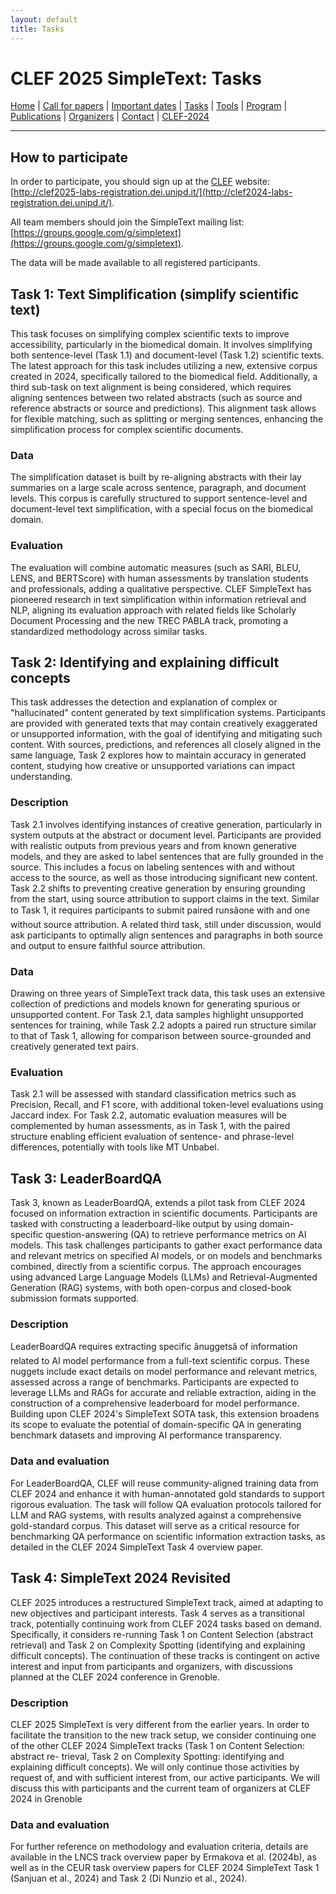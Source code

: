 ```yaml
---
layout: default
title: Tasks
---
```


# CLEF 2025 SimpleText: Tasks

[Home](./) | [Call for papers](./CFP) | [Important dates](./dates) | [Tasks](./tasks)  | [Tools](./tools) | 
[Program](./program) | [Publications](./publications) | [Organizers](./organizers) | [Contact](./contact) | [CLEF-2024](https://simpletext-project.com/2024/en/)

---
## How to participate
In order to participate, you should sign up at the [CLEF](https://clef2025.clef-initiative.eu/index.php) website: [http://clef2025-labs-registration.dei.unipd.it/](http://clef2024-labs-registration.dei.unipd.it/). 

All team members should join the SimpleText mailing list:
[https://groups.google.com/g/simpletext](https://groups.google.com/g/simpletext). 

The data will be made available to all registered participants.

## Task 1: Text Simplification (simplify scientific text)
This task focuses on simplifying complex scientific texts to improve accessibility, particularly in the biomedical domain. It involves simplifying both sentence-level (Task 1.1) and document-level (Task 1.2) scientific texts. The latest approach for this task includes utilizing a new, extensive corpus created in 2024, specifically tailored to the biomedical field. Additionally, a third sub-task on text alignment is being considered, which requires aligning sentences between two related abstracts (such as source and reference abstracts or source and predictions). This alignment task allows for flexible matching, such as splitting or merging sentences, enhancing the simplification process for complex scientific documents.

### Data
The simplification dataset is built by re-aligning abstracts with their lay summaries on a large scale across sentence, paragraph, and document levels. This corpus is carefully structured to support sentence-level and document-level text simplification, with a special focus on the biomedical domain.

### Evaluation
The evaluation will combine automatic measures (such as SARI, BLEU, LENS, and BERTScore) with human assessments by translation students and professionals, adding a qualitative perspective. CLEF SimpleText has pioneered research in text simplification within information retrieval and NLP, aligning its evaluation approach with related fields like Scholarly Document Processing and the new TREC PABLA track, promoting a standardized methodology across similar tasks.

## Task 2: Identifying and explaining difficult concepts

This task addresses the detection and explanation of complex or "hallucinated" content generated by text simplification systems. Participants are provided with generated texts that may contain creatively exaggerated or unsupported information, with the goal of identifying and mitigating such content. With sources, predictions, and references all closely aligned in the same language, Task 2 explores how to maintain accuracy in generated content, studying how creative or unsupported variations can impact understanding.

### Description

Task 2.1 involves identifying instances of creative generation, particularly in system outputs at the abstract or document level. Participants are provided with realistic outputs from previous years and from known generative models, and they are asked to label sentences that are fully grounded in the source. This includes a focus on labeling sentences with and without access to the source, as well as those introducing significant new content. Task 2.2 shifts to preventing creative generation by ensuring grounding from the start, using source attribution to support claims in the text. Similar to Task 1, it requires participants to submit paired runsâone with and one without source attribution. A related third task, still under discussion, would ask participants to optimally align sentences and paragraphs in both source and output to ensure faithful source attribution.

### Data

Drawing on three years of SimpleText track data, this task uses an extensive collection of predictions and models known for generating spurious or unsupported content. For Task 2.1, data samples highlight unsupported sentences for training, while Task 2.2 adopts a paired run structure similar to that of Task 1, allowing for comparison between source-grounded and creatively generated text pairs.

### Evaluation

Task 2.1 will be assessed with standard classification metrics such as Precision, Recall, and F1 score, with additional token-level evaluations using Jaccard index. For Task 2.2, automatic evaluation measures will be complemented by human assessments, as in Task 1, with the paired structure enabling efficient evaluation of sentence- and phrase-level differences, potentially with tools like MT Unbabel.

## Task 3: LeaderBoardQA

Task 3, known as LeaderBoardQA, extends a pilot task from CLEF 2024 focused on information extraction in scientific documents. Participants are tasked with constructing a leaderboard-like output by using domain-specific question-answering (QA) to retrieve performance metrics on AI models. This task challenges participants to gather exact performance data and relevant metrics on specified AI models, or on models and benchmarks combined, directly from a scientific corpus. The approach encourages using advanced Large Language Models (LLMs) and Retrieval-Augmented Generation (RAG) systems, with both open-corpus and closed-book submission formats supported.

### Description

LeaderBoardQA requires extracting specific ânuggetsâ of information related to AI model performance from a full-text scientific corpus. These nuggets include exact details on model performance and relevant metrics, assessed across a range of benchmarks. Participants are expected to leverage LLMs and RAGs for accurate and reliable extraction, aiding in the construction of a comprehensive leaderboard for model performance. Building upon CLEF 2024's SimpleText SOTA task, this extension broadens its scope to evaluate the potential of domain-specific QA in generating benchmark datasets and improving AI performance transparency.

### Data and evaluation

For LeaderBoardQA, CLEF will reuse community-aligned training data from CLEF 2024 and enhance it with human-annotated gold standards to support rigorous evaluation. The task will follow QA evaluation protocols tailored for LLM and RAG systems, with results analyzed against a comprehensive gold-standard corpus. This dataset will serve as a critical resource for benchmarking QA performance on scientific information extraction tasks, as detailed in the CLEF 2024 SimpleText Task 4 overview paper.

## Task 4: SimpleText 2024 Revisited

CLEF 2025 introduces a restructured SimpleText track, aimed at adapting to new objectives and participant interests. Task 4 serves as a transitional track, potentially continuing work from CLEF 2024 tasks based on demand. Specifically, it considers re-running Task 1 on Content Selection (abstract retrieval) and Task 2 on Complexity Spotting (identifying and explaining difficult concepts). The continuation of these tracks is contingent on active interest and input from participants and organizers, with discussions planned at the CLEF 2024 conference in Grenoble.

### Description

CLEF 2025 SimpleText is very different from the earlier years. In order to facilitate the transition to the new track setup, we consider continuing one of the other CLEF 2024 SimpleText tracks (Task 1 on Content Selection: abstract re- trieval, Task 2 on Complexity Spotting: identifying and explaining difficult concepts). We will only continue those activities by request of, and with sufficient interest from, our active participants. We will discuss this with participants and the current team of organizers at CLEF 2024 in Grenoble

### Data and evaluation

For further reference on methodology and evaluation criteria, details are available in the LNCS track overview paper by Ermakova et al. (2024b), as well as in the CEUR task overview papers for CLEF 2024 SimpleText Task 1 (Sanjuan et al., 2024) and Task 2 (Di Nunzio et al., 2024).
